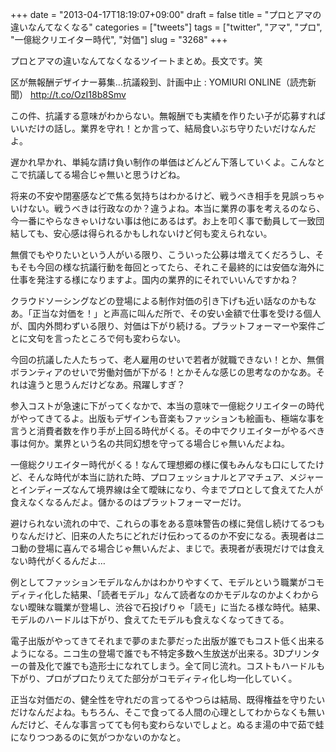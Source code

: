 +++
date = "2013-04-17T18:19:07+09:00"
draft = false
title = "プロとアマの違いなんてなくなる"
categories = ["tweets"]
tags = ["twitter", "アマ", "プロ", "一億総クリエイター時代", "対価"]
slug = "3268"
+++

プロとアマの違いなんてなくなるツイートまとめ。長文です。笑

区が無報酬デザイナー募集…抗議殺到、計画中止 : YOMIURI ONLINE（読売新聞） <a href="http://t.co/OzI18b8Smv" target="_blank">http://t.co/OzI18b8Smv</a>

この件、抗議する意味がわからない。無報酬でも実績を作りたい子が応募すればいいだけの話し。業界を守れ！とか言って、結局食いぶち守りたいだけなんだよ。

遅かれ早かれ、単純な請け負い制作の単価はどんどん下落していくよ。こんなとこで抗議してる場合じゃ無いと思うけどね。

将来の不安や閉塞感などで焦る気持ちはわかるけど、戦うべき相手を見誤っちゃいけない。戦うべきは行政なのか？違うよね。本当に業界の事を考えるのなら、今一番にやらなきゃいけない事は他にあるはず。お上を叩く事で動員して一致団結しても、安心感は得られるかもしれないけど何も変えられない。

無償でもやりたいという人がいる限り、こういった公募は増えてくだろうし、そもそも今回の様な抗議行動を毎回とってたら、それこそ最終的には安価な海外に仕事を発注する様になりますよ。国内の業界的にそれでいいんですかね？

クラウドソーシングなどの登場による制作対価の引き下げも近い話なのかもなあ。「正当な対価を！」と声高に叫んだ所で、その安い金額で仕事を受ける個人が、国内外問わずいる限り、対価は下がり続ける。プラットフォーマーや案件ごとに文句を言ったところで何も変わらない。

今回の抗議した人たちって、老人雇用のせいで若者が就職できない！とか、無償ボランティアのせいで労働対価が下がる！とかそんな感じの思考なのかなあ。それは違うと思うんだけどなあ。飛躍しすぎ？

参入コストが急速に下がってくなかで、本当の意味で一億総クリエイターの時代がやってきてるよ。出版もデザインも音楽もファッションも絵画も、極端な事を言うと消費者数を作り手が上回る時代がくる。その中でクリエイターがやるべき事は何か。業界という名の共同幻想を守ってる場合じゃ無いんだよね。

一億総クリエイター時代がくる！なんて理想郷の様に僕もみんなも口にしてたけど、そんな時代が本当に訪れた時、プロフェッショナルとアマチュア、メジャーとインディーズなんて境界線は全て曖昧になり、今までプロとして食えてた人が食えなくなるんだよ。儲かるのはプラットフォーマーだけ。

避けられない流れの中で、これらの事をある意味警告の様に発信し続けてるつもりなんだけど、旧来の人たちにどれだけ伝わってるのか不安になる。表現者はニコ動の登場に喜んでる場合じゃ無いんだよ、まじで。表現者が表現だけでは食えない時代がくるんだよ…

例としてファッションモデルなんかはわかりやすくて、モデルという職業がコモディティ化した結果、「読者モデル」なんて読者なのかモデルなのかよくわからない曖昧な職業が登場し、渋谷で石投げりゃ「読モ」に当たる様な時代。結果、モデルのハードルは下がり、食えてたモデルも食えなくなってきてる。

電子出版がやってきてそれまで夢のまた夢だった出版が誰でもコスト低く出来るようになる。ニコ生の登場で誰でも不特定多数へ生放送が出来る。3Dプリンターの普及化で誰でも造形士になれてしまう。全て同じ流れ。コストもハードルも下がり、プロがプロたりえてた部分がコモディティ化し均一化していく。

正当な対価だの、健全性を守れだの言ってるやつらは結局、既得権益を守りたいだけなんだよね。もちろん、そこで食ってる人間の心理としてわからなくも無いんだけど、そんな事言ってても何も変わらないでしょと。ぬるま湯の中で茹で蛙になりつつあるのに気がつかないのかなと。
